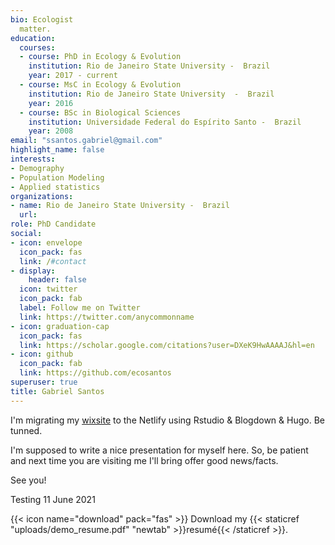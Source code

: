 ```yaml
---
bio: Ecologist
  matter.
education:
  courses:
  - course: PhD in Ecology & Evolution
    institution: Rio de Janeiro State University -  Brazil
    year: 2017 - current
  - course: MsC in Ecology & Evolution
    institution: Rio de Janeiro State University  -  Brazil
    year: 2016
  - course: BSc in Biological Sciences
    institution: Universidade Federal do Espírito Santo -  Brazil
    year: 2008
email: "ssantos.gabriel@gmail.com"
highlight_name: false
interests:
- Demography
- Population Modeling
- Applied statistics
organizations:
- name: Rio de Janeiro State University -  Brazil
  url: 
role: PhD Candidate
social:
- icon: envelope
  icon_pack: fas
  link: /#contact
- display:
    header: false
  icon: twitter
  icon_pack: fab
  label: Follow me on Twitter
  link: https://twitter.com/anycommonname
- icon: graduation-cap
  icon_pack: fas
  link: https://scholar.google.com/citations?user=DXeK9HwAAAAJ&hl=en
- icon: github
  icon_pack: fab
  link: https://github.com/ecosantos
superuser: true
title: Gabriel Santos
---
```



I'm migrating my [wixsite](https://gabeco.wixsite.com/home) to the Netlify using Rstudio & Blogdown & Hugo. Be tunned. 


I'm supposed to write a nice presentation for myself here. So, be patient and next time you are visiting me I'll bring offer good news/facts.

See you!


Testing 11 June 2021




{{< icon name="download" pack="fas" >}} Download my {{< staticref "uploads/demo_resume.pdf" "newtab" >}}resumé{{< /staticref >}}.
